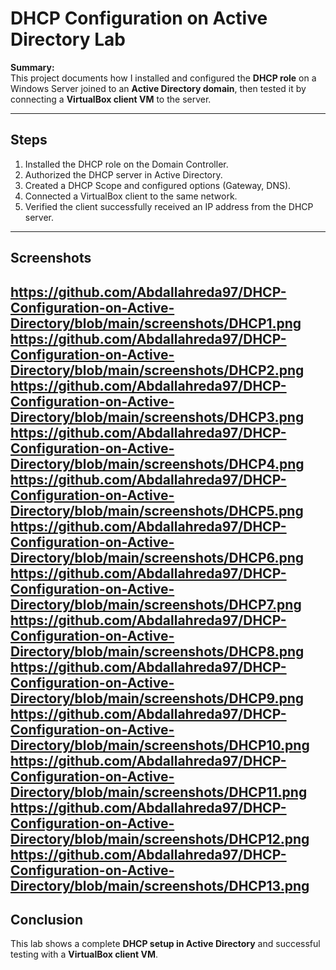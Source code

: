 # DHCP Configuration on Active Directory Lab

**Summary:**  
This project documents how I installed and configured the **DHCP role** on a Windows Server joined to an **Active Directory domain**, then tested it by connecting a **VirtualBox client VM** to the server.

---

## Steps
1. Installed the DHCP role on the Domain Controller.  
2. Authorized the DHCP server in Active Directory.  
3. Created a DHCP Scope and configured options (Gateway, DNS).  
4. Connected a VirtualBox client to the same network.  
5. Verified the client successfully received an IP address from the DHCP server.  

---

## Screenshots
https://github.com/Abdallahreda97/DHCP-Configuration-on-Active-Directory/blob/main/screenshots/DHCP1.png
https://github.com/Abdallahreda97/DHCP-Configuration-on-Active-Directory/blob/main/screenshots/DHCP2.png
https://github.com/Abdallahreda97/DHCP-Configuration-on-Active-Directory/blob/main/screenshots/DHCP3.png
https://github.com/Abdallahreda97/DHCP-Configuration-on-Active-Directory/blob/main/screenshots/DHCP4.png
https://github.com/Abdallahreda97/DHCP-Configuration-on-Active-Directory/blob/main/screenshots/DHCP5.png
https://github.com/Abdallahreda97/DHCP-Configuration-on-Active-Directory/blob/main/screenshots/DHCP6.png
https://github.com/Abdallahreda97/DHCP-Configuration-on-Active-Directory/blob/main/screenshots/DHCP7.png
https://github.com/Abdallahreda97/DHCP-Configuration-on-Active-Directory/blob/main/screenshots/DHCP8.png
https://github.com/Abdallahreda97/DHCP-Configuration-on-Active-Directory/blob/main/screenshots/DHCP9.png
https://github.com/Abdallahreda97/DHCP-Configuration-on-Active-Directory/blob/main/screenshots/DHCP10.png
https://github.com/Abdallahreda97/DHCP-Configuration-on-Active-Directory/blob/main/screenshots/DHCP11.png
https://github.com/Abdallahreda97/DHCP-Configuration-on-Active-Directory/blob/main/screenshots/DHCP12.png
https://github.com/Abdallahreda97/DHCP-Configuration-on-Active-Directory/blob/main/screenshots/DHCP13.png
---

## Conclusion
This lab shows a complete **DHCP setup in Active Directory** and successful testing with a **VirtualBox client VM**.
